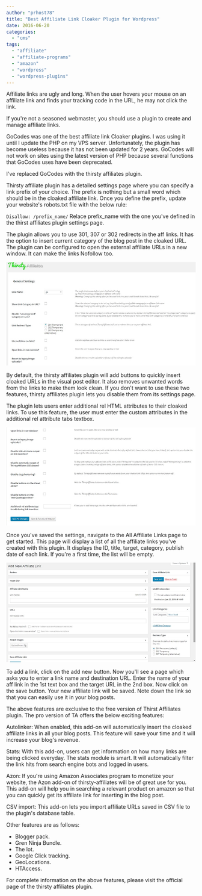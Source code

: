 ```yaml
---
author: "prhost78"
title: "Best Affiliate Link Cloaker Plugin for Wordpress"
date: 2016-06-20
categories: 
  - "cms"
tags: 
  - "affiliate"
  - "affiliate-programs"
  - "amazon"
  - "wordpress"
  - "wordpress-plugins"
---
```


Affiliate links are ugly and long. When the user hovers your mouse on an affiliate link and finds your tracking code in the URL, he may not click the link.

If you're not a seasoned webmaster, you should use a plugin to create and manage affiliate links.

GoCodes was one of the best affiliate link Cloaker plugins. I was using it until I update the PHP on my VPS server. Unfortunately, the plugin has become useless because it has not been updated for 2 years. GoCodes will not work on sites using the latest version of PHP because several functions that GoCodes uses have been deprecated.

I've replaced GoCodes with the thirsty affiliates plugin.

Thirsty affiliate plugin has a detailed settings page where you can specify a link prefix of your choice. The prefix is nothing but a small word which should be in the cloaked affiliate link. Once you define the prefix, update your website's robots.txt file with the below rule:

`Disallow: /prefix_name/` Relace prefix\_name with the one you've defined in the thirst affiliates plugin settings page.

The plugin allows you to use 301, 307 or 302 redirects in the aff links. It has the option to insert current category of the blog post in the cloaked URL. The plugin can be configured to open the external affiliate URLs in a new window. It can make the links Nofollow too.

![thirsty affiliate plugin settings 1](images/thirstaffiliate-plugin-settings-1.jpg)

By default, the thirsty affiliates plugin will add buttons to quickly insert cloaked URLs in the visual post editor. It also removes unwanted words from the links to make them look clean. If you don't want to use these two features, thirsty affiliates plugin lets you disable them from its settings page.

The plugin lets users enter additional rel HTML attributes to their cloaked links. To use this feature, the user must enter the custom attributes in the additional rel attribute tabs textbox.

![best affiliate link cloaker plugin settings](images/settings-2.jpg)

Once you've saved the settings, navigate to the All Affiliate Links page to get started. This page will display a list of all the affiliate links you've created with this plugin. It displays the ID, title, target, category, publish date of each link. If you're a first time, the list will be empty.

![affiliate link cloaker plugin wordpress](images/affiliate-link-cloaker-plugin-wordpress.jpg)

To add a link, click on the add new button. Now you'll see a page which asks you to enter a link name and destination URL. Enter the name of your aff link in the 1st text box and the target URL in the 2nd box. Now click on the save button. Your new affiliate link will be saved. Note down the link so that you can easily use it in your blog posts.

The above features are exclusive to the free version of Thirst Affiliates plugin. The pro version of TA offers the below exciting features:

Autolinker: When enabled, this add-on will automatically insert the cloaked affiliate links in all your blog posts. This feature will save your time and it will increase your blog's revenue.

Stats: With this add-on, users can get information on how many links are being clicked everyday. The stats module is smart. It will automatically filter the link hits from search engine bots and logged in users.

Azon: If you're using Amazon Associates program to monetize your website, the Azon add-on of thirsty-affiliates will be of great use for you. This add-on will help you in searching a relevant product on amazon so that you can quickly get its affiliate link for inserting in the blog post.

CSV import: This add-on lets you import affiliate URLs saved in CSV file to the plugin's database table.

Other features are as follows:

- Blogger pack.
- Gren Ninja Bundle.
- The lot.
- Google Click tracking.
- GeoLocations.
- HTAccess.

For complete information on the above features, please visit the official page of the thirsty affiliates plugin.
